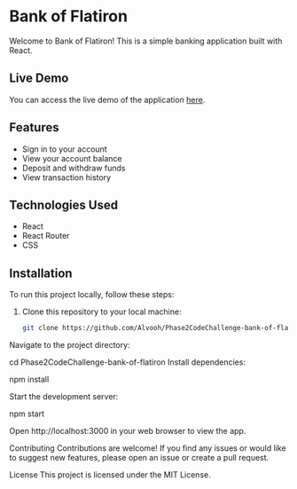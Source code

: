 # Bank of Flatiron

Welcome to Bank of Flatiron! This is a simple banking application built with React.

## Live Demo

You can access the live demo of the application [here](https://genuine-cat-554d7f.netlify.app/).

## Features

- Sign in to your account
- View your account balance
- Deposit and withdraw funds
- View transaction history

## Technologies Used

- React
- React Router
- CSS

## Installation

To run this project locally, follow these steps:

1. Clone this repository to your local machine:

   ```bash
   git clone https://github.com/Alvooh/Phase2CodeChallenge-bank-of-flatiron.git

Navigate to the project directory:

cd Phase2CodeChallenge-bank-of-flatiron
Install dependencies:

npm install

Start the development server:

npm start

Open http://localhost:3000 in your web browser to view the app.

Contributing
Contributions are welcome! If you find any issues or would like to suggest new features, please open an issue or create a pull request.

License
This project is licensed under the MIT License.